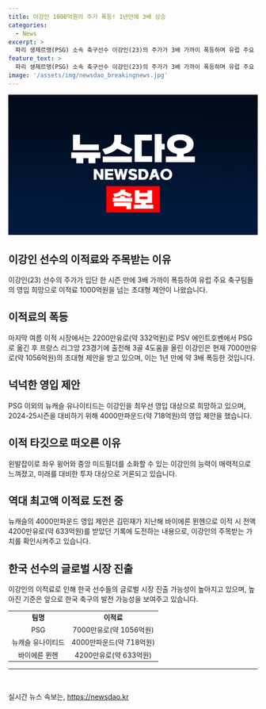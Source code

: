 ```yaml
---
title: 이강인 1000억원의 주가 폭등! 1년만에 3배 상승
categories:
  - News
excerpt: >
  파리 생제르맹(PSG) 소속 축구선수 이강인(23)의 주가가 3배 가까이 폭등하며 유럽 주요 축구팀들의 영입 희망을 끌고 있다. 뉴캐슬 유나이티드가 718억원을 제안하며 영입에 공식적으로 관심을 표시했고, 이강인의 다재다능한 플레이 스타일이 주목받고 있다. PSG는 1056억원에 이강인을 영입하겠다는 제안을 거절한 것으로 알려져, 그의 이적료가 1년 만에 3배 폭등한 것으로 나타났다.
feature_text: >
  파리 생제르맹(PSG) 소속 축구선수 이강인(23)의 주가가 3배 가까이 폭등하며 유럽 주요 축구팀들의 영입 희망을 끌고 있다. 뉴캐슬 유나이티드가 718억원을 제안하며 영입에 공식적으로 관심을 표시했고, 이강인의 다재다능한 플레이 스타일이 주목받고 있다. PSG는 1056억원에 이강인을 영입하겠다는 제안을 거절한 것으로 알려져, 그의 이적료가 1년 만에 3배 폭등한 것으로 나타났다.
image: '/assets/img/newsdao_breakingnews.jpg'
---
```


<p><img src="/assets/img/newsdao_breakingnews.jpg" alt="ranknews 속보" /></p>

<h2>이강인 선수의 이적료와 주목받는 이유</h2>

<p data-ke-size="size16">이강인(23) 선수의 주가가 입단 한 시즌 만에 3배 가까이 폭등하여 유럽 주요 축구팀들의 영입 희망으로 이적료 1000억원을 넘는 초대형 제안이 나왔습니다.</p>

<h2>이적료의 폭등</h2>

<p data-ke-size="size16">마지막 여름 이적 시장에서는 2200만유로(약 332억원)로 PSV 에인트호벤에서 PSG로 옮긴 후 프랑스 리그앙 23경기에 출전해 3골 4도움을 올린 이강인은 현재 7000만유로(약 1056억원)의 초대형 제안을 받고 있으며, 이는 1년 만에 약 3배 폭등한 것입니다.</p>

<h2>넉넉한 영입 제안</h2>

<p data-ke-size="size16">PSG 이외의 뉴캐슬 유나이티드는 이강인을 최우선 영입 대상으로 희망하고 있으며, 2024-25시즌을 대비하기 위해 4000만파운드(약 718억원)의 영입 제안을 했습니다.</p>

<h2>이적 타깃으로 떠오른 이유</h2>

<p data-ke-size="size16">왼발잡이로 좌우 윙어와 중앙 미드필더를 소화할 수 있는 이강인의 능력이 매력적으로 느껴졌고, 미래를 대비한 투자 대상으로 거론되고 있습니다.</p>

<h2>역대 최고액 이적료 도전 중</h2>

<p data-ke-size="size16">뉴캐슬의 4000만파운드 영입 제안은 김민재가 지난해 바이에른 뮌헨으로 이적 시 전액 4200만유로(약 633억원)를 받았던 기록에 도전하는 내용으로, 이강인의 주목받는 가치를 확인시켜주고 있습니다.</p>

<h2>한국 선수의 글로벌 시장 진출</h2>

<p data-ke-size="size16">이강인의 이적료로 인해 한국 선수들의 글로벌 시장 진출 가능성이 높아지고 있으며, 높아진 기준은 앞으로 한국 축구의 발전 가능성을 보여주고 있습니다.</p>

<table>
    <tr>
        <td style="text-align: center; height: 17px;"><b>팀명</b></td>
        <td style="text-align: center; height: 17px;"><b>이적료</b></td>
    </tr>
    <tr>
        <td style="text-align: center; height: 17px;">PSG</td>
        <td style="text-align: center; height: 17px;">7000만유로(약 1056억원)</td>
    </tr>
    <tr>
        <td style="text-align: center; height: 17px;">뉴캐슬 유나이티드</td>
        <td style="text-align: center; height: 17px;">4000만파운드(약 718억원)</td>
    </tr>
    <tr>
        <td style="text-align: center; height: 17px;">바이에른 뮌헨</td>
        <td style="text-align: center; height: 17px;">4200만유로(약 633억원)</td>
    </tr>
</table>

<hr>

<p data-ke-size="size16">&nbsp;</p>
실시간 뉴스 속보는, <a href="https://newsdao.kr" rel="dofollow">https://newsdao.kr</a>


